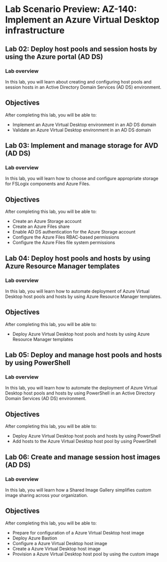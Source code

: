 # Lab Scenario Preview: AZ-140: Implement an Azure Virtual Desktop infrastructure

## Lab 02: Deploy host pools and session hosts by using the Azure portal (AD DS)

### Lab overview

In this lab, you will learn about creating and configuring host pools and session hosts in an Active Directory Domain Services (AD DS) environment.

## Objectives
  
After completing this lab, you will be able to:

- Implement an Azure Virtual Desktop environment in an AD DS domain
- Validate an Azure Virtual Desktop environment in an AD DS domain

## Lab 03: Implement and manage storage for AVD (AD DS)

### Lab overview

In this lab, you will learn how to choose and configure appropriate storage for FSLogix components and Azure Files.


## Objectives
  
After completing this lab, you will be able to:

- Create an Azure Storage account
- Create an Azure Files share
- Enable AD DS authentication for the Azure Storage account
- Configure the Azure Files RBAC-based permissions
- Configure the Azure Files file system permissions



## Lab 04: Deploy host pools and hosts by using Azure Resource Manager templates

### Lab overview

In this lab, you will learn how to automate deployment of Azure Virtual Desktop host pools and hosts by using Azure Resource Manager templates.

## Objectives
  
After completing this lab, you will be able to:

- Deploy Azure Virtual Desktop host pools and hosts by using Azure Resource Manager templates


## Lab 05: Deploy and manage host pools and hosts by using PowerShell

### Lab overview

In this lab, you will learn how to automate the deployment of Azure Virtual Desktop host pools and hosts by using PowerShell in an Active Directory Domain Services (AD DS) environment.

## Objectives
  
After completing this lab, you will be able to:

- Deploy Azure Virtual Desktop host pools and hosts by using PowerShell
- Add hosts to the Azure Virtual Desktop host pool by using PowerShell


## Lab 06: Create and manage session host images (AD DS)

### Lab overview

In this lab, you will learn how a Shared Image Gallery simplifies custom image sharing across your organization.

## Objectives
  
After completing this lab, you will be able to:

- Prepare for configuration of a Azure Virtual Desktop host image
- Deploy Azure Bastion
- Configure a Azure Virtual Desktop host image
- Create a Azure Virtual Desktop host image
- Provision a Azure Virtual Desktop host pool by using the custom image
